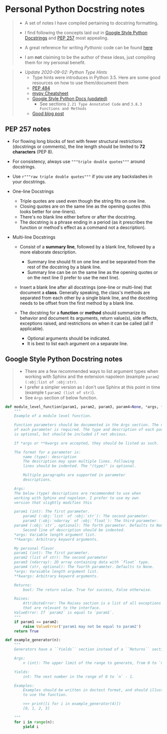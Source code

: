 # Personal Python Docstring notes
> - A set of notes I have compiled pertaining to docstring formatting.
>
> - I find following the concepts laid out in [Google Style Python Docstrings](https://sphinxcontrib-napoleon.readthedocs.io/en/latest/example_google.html)
>   and [PEP 257](https://www.python.org/dev/peps/pep-0257/) most appealing.
>
> - A great reference for writing _Pythonic_ code can be found [here](https://gist.github.com/sloria/7001839)
>
> - I am __not__ claiming to be the author of these ideas, just compiling them for my personal benefit.

> - *Update 2020-09-02: Python Type Hints*
>   - Type hints were introduces in Python 3.5. Here are some good resources on how to use them/document them
>   - [PEP 484](https://www.python.org/dev/peps/pep-0484/)
>   - [mypy Cheatsheet](https://mypy.readthedocs.io/en/stable/cheat_sheet_py3.html)
>   - [Google Style Python Docs (updated)](https://google.github.io/styleguide/pyguide.html)
>     - See sections `2.21 Type Annotated Code` and `3.8.3 Functions and Methods`
>   - [Good blog post](http://veekaybee.github.io/2019/07/08/python-type-hints/#:~:text=Thanks-,Introduction,adopting%20them%20into%20their%20codebase.)

## PEP 257 notes
- For flowing long blocks of text with fewer structural restrictions (docstrings or comments), the line length should be limited to __72 characters__ (PEP 8).

- For consistency, always use `"""triple double quotes"""` around docstrings.

- Use `r"""raw triple double quotes"""` if you use any backslashes in your docstrings.

- One-line Docstrings
    - Triple quotes are used even though the string fits on one line.
    - Closing quotes are on the same line as the opening quotes (this looks better for one-liners).
    - There's no blank line either before or after the docstring.
    - The docstring is a phrase ending in a period (as it prescribes the function or method's effect as a command not a description).

- Multi-line Docstrings
    - Consist of a __summary line__, followed by a blank line, followed by a more elaborate description.

        - Summary line should fit on one line and be separated from the rest of the docstring by a blank line.
        - Summary line can be on the same line as the opening quotes or on the next line (I prefer to use the next line).

    - Insert a blank line after all docstrings (one-line or multi-line) that document a __class__. Generally speaking, the class's methods are
      separated from each other by a single blank line, and the docstring needs to be offset from the first method by a blank line.

    - The docstring for a __function__ or __method__ should summarize its behavior and document its arguments, return value(s), side effects,
      exceptions raised, and restrictions on when it can be called (all if applicable).

        -  Optional arguments should be indicated.
        -  It is best to list each argument on a separate line.


## Google Style Python Docstring notes
> - There are a few recommended ways to list argument types when working with Sphinx and the extension napoleon (example `param2 (:obj:list of :obj:str)`.
> - I prefer a simpler version as I don't use Sphinx at this point in time (example t `param2 (list of str)`).
> - See `Args` section of below function.

  ```python
  def module_level_function(param1, param2, param3, param4=None, *args, **kwargs):
      """
      Example of a module level function.

      Function parameters should be documented in the Args section. The name
      of each parameter is required. The type and description of each parameter
      is optional, but should be included if not obvious.

      If *args or **kwargs are accepted, they should be listed as such.

      The format for a parameter is:
          name (type): description
	      The description may span multiple lines. Following
	      lines should be indented. The "(type)" is optional.

	      Multiple paragraphs are supported in parameter
	      descriptions.

      Args:
	  The below (type) descriptions are recommended to use when
	  working with Sphinx and napoleon. I prefer to use my own
	  version that slightly modifies this

	  param1 (int): The first parameter.
          param2 (:obj:`list` of :obj:`str`): The second parameter.
          param3 (:obj:`ndarray` of :obj:`float`): The third parameter.
	  param4 (:obj:`str`, optional): The forth parameter. Defaults to None.
	      Second line of description should be indented.
	  *args: Variable length argument list.
	  **kwargs: Arbitrary keyword arguments.

	  My personal flavor
	  param1 (int): The first parameter.
	  param2 (list of str): The second parameter
	  param3 (ndarray): 2D array containing data with `float` type.
	  param4 (str, optional): The fourth parameter. Defaults to None.
	  *args: Varaiable length argument list.
	  **kwargs: Arbitrary keyword arguments.

      Returns:
    	  bool: The return value. True for success, False otherwise.

      Raises:
          AttributeError: The Raises section is a list of all exceptions
	      that are relevant to the interface.
	  ValueError: If `param2` is equal to `param1`.
      """
      if param1 == param2:
          raise ValueError('param1 may not be equal to param2')
      return True
  ```

  ```python
  def example_generator(n):
      """
      Generators have a ``Yields`` section instead of a ``Returns`` section.

      Args:
          n (int): The upper limit of the range to generate, from 0 to `n` - 1.

      Yields:
          int: The next number in the range of 0 to `n` - 1.

      Examples:
          Examples should be written in doctest format, and should illustrate how
          to use the function.

          >>> print([i for i in example_generator(4)])
          [0, 1, 2, 3]

      """
      for i in range(n):
          yield i
  ```

